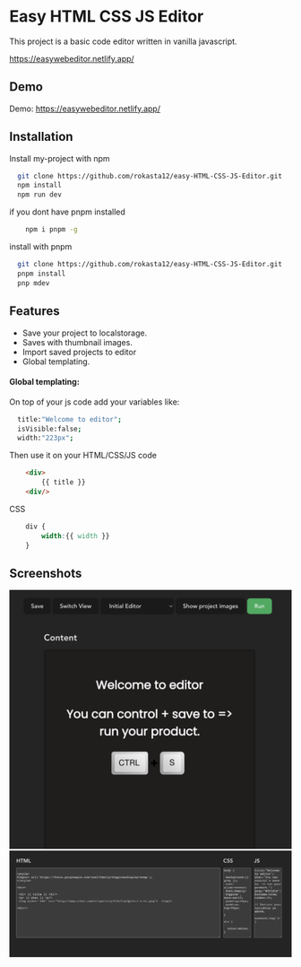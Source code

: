 
# Easy HTML CSS JS Editor

This project is a basic code editor written in vanilla javascript.

https://easywebeditor.netlify.app/

## Demo

Demo: https://easywebeditor.netlify.app/


## Installation

Install my-project with npm 

```bash
  git clone https://github.com/rokasta12/easy-HTML-CSS-JS-Editor.git
  npm install
  npm run dev
```

if you dont have pnpm installed

```bash
    npm i pnpm -g
```
install with pnpm
```bash
  git clone https://github.com/rokasta12/easy-HTML-CSS-JS-Editor.git
  pnpm install
  pnp mdev
```
    
## Features

- Save your project to localstorage.
- Saves with thumbnail images.
- Import saved projects to editor 
- Global templating.


#### Global templating:

On top of your js code add your variables like:
```bash
  title:"Welcome to editor";
  isVisible:false;
  width:"223px";
```

Then use it on your HTML/CSS/JS code

```html
    <div>
        {{ title }}
    <div/>
```
CSS
```css
    div {
        width:{{ width }}
    }
```

## Screenshots

![App Screenshot](./docs/images/1.png)
![App Screenshot](./docs/images/2.png)


